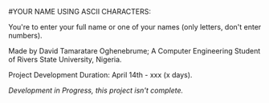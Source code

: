 #YOUR NAME USING ASCII CHARACTERS:

You're to enter your full name or one of your names (only letters, don't enter numbers).

Made by David Tamaratare Oghenebrume;
A Computer Engineering Student of Rivers State University, Nigeria.

Project Development Duration: April 14th - xxx (x days).

*Development in Progress, this project isn't complete.*
